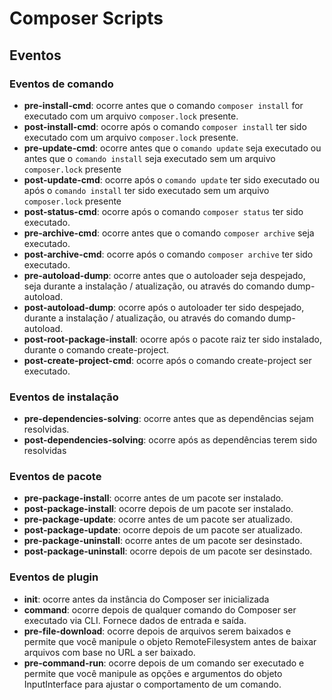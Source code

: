 # Composer Scripts

## Eventos

### Eventos de comando

 - **pre-install-cmd**: ocorre antes que o comando `composer install` for executado com um arquivo `composer.lock` presente.
 - **post-install-cmd**: ocorre após o comando `composer install` ter sido executado com um arquivo `composer.lock` presente.
 - **pre-update-cmd**: ocorre antes que o `comando update` seja executado ou antes que o `comando install` seja executado sem um arquivo `composer.lock` presente
 - **post-update-cmd**: ocorre após o `comando update` ter sido executado ou após o `comando install` ter sido executado sem um arquivo `composer.lock` presente
 - **post-status-cmd**: ocorre após o comando `composer status` ter sido executado.
 - **pre-archive-cmd**: ocorre antes que o comando `composer archive` seja executado.
 - **post-archive-cmd**: ocorre após o comando `composer archive` ter sido executado.
 - **pre-autoload-dump**: ocorre antes que o autoloader seja despejado, seja durante a instalação / atualização, ou através do comando dump-autoload.
 - **post-autoload-dump**: ocorre após o autoloader ter sido despejado, durante a instalação / atualização, ou através do comando dump-autoload.
 - **post-root-package-install**: ocorre após o pacote raiz ter sido instalado, durante o comando create-project.
 - **post-create-project-cmd**: ocorre após o comando create-project ser executado.

### Eventos de instalação

 - **pre-dependencies-solving**: ocorre antes que as dependências sejam resolvidas.
 - **post-dependencies-solving**: ocorre após as dependências terem sido resolvidas

### Eventos de pacote

 - **pre-package-install**: ocorre antes de um pacote ser instalado.
 - **post-package-install**: ocorre depois de um pacote ser instalado.
 - **pre-package-update**: ocorre antes de um pacote ser atualizado.
 - **post-package-update**: ocorre depois de um pacote ser atualizado.
 - **pre-package-uninstall**: ocorre antes de um pacote ser desinstado.
 - **post-package-uninstall**: ocorre depois de um pacote ser desinstado.

### Eventos de plugin

 - **init**: ocorre antes da instância do Composer ser inicializada
 - **command**: ocorre depois de qualquer comando do Composer ser executado via CLI. Fornece dados de entrada e saída.
 - **pre-file-download**: ocorre depois de arquivos serem baixados e permite que você manipule o objeto RemoteFilesystem antes de baixar arquivos com base no URL a ser baixado.
 - **pre-command-run**: ocorre depois de um comando ser executado e permite que você manipule as opções e argumentos do objeto InputInterface para ajustar o comportamento de um comando.
